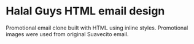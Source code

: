 # Halal Guys HTML email design
Promotional email clone built with HTML using inline styles. 
Promotional images were used from original Suavecito email. 
